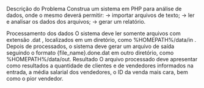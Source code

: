 Descrição do Problema
Construa um sistema em PHP para análise de dados, onde o mesmo deverá permitir:
→ importar arquivos de texto;
→ ler e analisar os dados dos arquivos;
→ gerar um relatório.

Processamento dos dados
O sistema deve ler somente arquivos com extensão .dat , localizados em um diretório, como
%HOMEPATH%/data/in . Depois de processados, o sistema deve gerar um arquivo de saída seguindo
o formato {file_name}.done.dat em outro diretório, como %HOMEPATH%/data/out.
Resultado
O arquivo processado deve apresentar como resultados a quantidade de clientes e de vendedores
informados na entrada, a média salarial dos vendedores, o ID da venda mais cara, bem como o pior
vendedor.